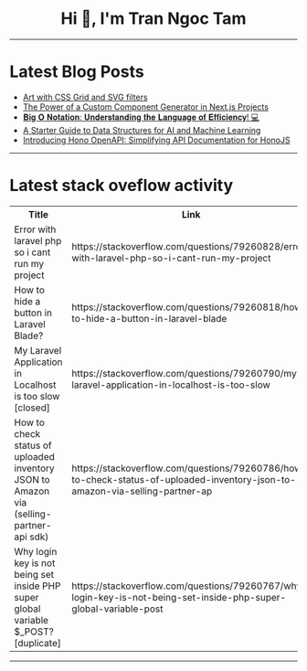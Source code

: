 <h1 align="center">Hi 👋, I'm Tran Ngoc Tam</h1>

---

# Latest Blog Posts 
<!-- BLOG-POST-LIST:START -->
- [Art with CSS Grid and SVG filters](https://dev.to/madsstoumann/art-with-css-grid-and-svg-filters-1ke6)
- [The Power of a Custom Component Generator in Next.js Projects](https://dev.to/narendra_deo_singh/the-power-of-a-custom-component-generator-in-nextjs-projects-1a3l)
- [𝐁𝐢𝐠 𝐎 𝐍𝐨𝐭𝐚𝐭𝐢𝐨𝐧: 𝐔𝐧𝐝𝐞𝐫𝐬𝐭𝐚𝐧𝐝𝐢𝐧𝐠 𝐭𝐡𝐞 𝐋𝐚𝐧𝐠𝐮𝐚𝐠𝐞 𝐨𝐟 𝐄𝐟𝐟𝐢𝐜𝐢𝐞𝐧𝐜𝐲! 💻](https://dev.to/renan_almeidasv/--51c2)
- [A Starter Guide to Data Structures for AI and Machine Learning](https://dev.to/atharvgyan/a-starter-guide-to-data-structures-for-ai-and-machine-learning-2f8n)
- [Introducing Hono OpenAPI: Simplifying API Documentation for HonoJS](https://dev.to/mathuraditya7/introducing-hono-openapi-simplifying-api-documentation-for-honojs-2e0e)
<!-- BLOG-POST-LIST:END -->

---

# Latest stack oveflow activity
<table>
  <tr><th>Title</th><th>Link</th></tr>
  <!-- STACKOVERFLOW:START --><tr><td>Error with laravel php so i cant run my project</td><td>https://stackoverflow.com/questions/79260828/error-with-laravel-php-so-i-cant-run-my-project</td></tr><tr><td>How to hide a button in Laravel Blade?</td><td>https://stackoverflow.com/questions/79260818/how-to-hide-a-button-in-laravel-blade</td></tr><tr><td>My Laravel Application in Localhost is too slow [closed]</td><td>https://stackoverflow.com/questions/79260790/my-laravel-application-in-localhost-is-too-slow</td></tr><tr><td>How to check status of uploaded inventory JSON to Amazon via &lpar;selling-partner-api sdk&rpar;</td><td>https://stackoverflow.com/questions/79260786/how-to-check-status-of-uploaded-inventory-json-to-amazon-via-selling-partner-ap</td></tr><tr><td>Why login key is not being set inside PHP super global variable $_POST? [duplicate]</td><td>https://stackoverflow.com/questions/79260767/why-login-key-is-not-being-set-inside-php-super-global-variable-post</td></tr><!-- STACKOVERFLOW:END -->
</table>

---


